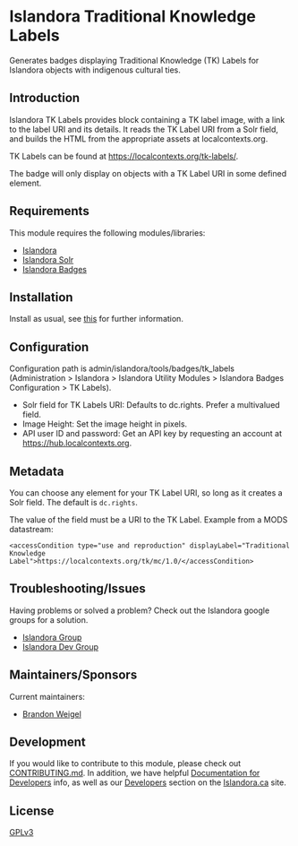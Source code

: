 # Islandora Traditional Knowledge Labels

Generates badges displaying Traditional Knowledge (TK) Labels for Islandora objects with indigenous cultural ties.

## Introduction

Islandora TK Labels provides block containing a TK label image, with a link to the label URI and its details.
It reads the TK Label URI from a Solr field, and builds the HTML from the appropriate assets at localcontexts.org.

TK Labels can be found at https://localcontexts.org/tk-labels/.

The badge will only display on objects with a TK Label URI in some defined element.

## Requirements

This module requires the following modules/libraries:

* [Islandora](https://github.com/islandora/islandora)
* [Islandora Solr](https://github.com/islandora/islandora_solr)
* [Islandora Badges](../../)

## Installation

Install as usual, see [this](https://drupal.org/documentation/install/modules-themes/modules-7) for further information.

## Configuration

Configuration path is admin/islandora/tools/badges/tk_labels (Administration > Islandora > Islandora Utility Modules > Islandora Badges Configuration > TK Labels).

* Solr field for TK Labels URI: Defaults to dc.rights. Prefer a multivalued field.
* Image Height: Set the image height in pixels.
* API user ID and password: Get an API key by requesting an account at https://hub.localcontexts.org.

## Metadata

You can choose any element for your TK Label URI, so long as it creates a Solr field. The default is `dc.rights`.

The value of the field must be a URI to the TK Label. Example from a MODS datastream:

`<accessCondition type="use and reproduction" displayLabel="Traditional Knowledge Label">https://localcontexts.org/tk/mc/1.0/</accessCondition>`

## Troubleshooting/Issues

Having problems or solved a problem? Check out the Islandora google groups for a solution.

* [Islandora Group](https://groups.google.com/forum/?hl=en&fromgroups#!forum/islandora)
* [Islandora Dev Group](https://groups.google.com/forum/?hl=en&fromgroups#!forum/islandora-dev)

## Maintainers/Sponsors

Current maintainers:

* [Brandon Weigel](https://github.com/bondjimbond)

## Development

If you would like to contribute to this module, please check out [CONTRIBUTING.md](CONTRIBUTING.md). In addition, we have helpful [Documentation for Developers](https://github.com/Islandora/islandora/wiki#wiki-documentation-for-developers) info, as well as our [Developers](http://islandora.ca/developers) section on the [Islandora.ca](http://islandora.ca) site.

## License

[GPLv3](http://www.gnu.org/licenses/gpl-3.0.txt)
